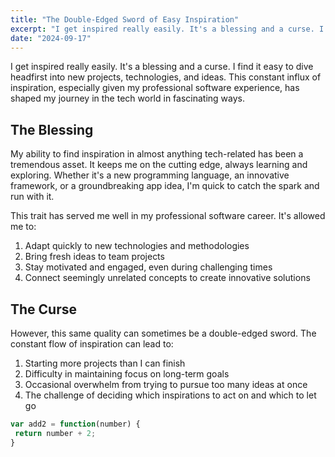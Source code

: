 ```yaml
---
title: "The Double-Edged Sword of Easy Inspiration"
excerpt: "I get inspired really easily. It's a blessing and a curse. I find it easy to dive headfirst into new projects, technologies, and ideas."
date: "2024-09-17"
---
```


I get inspired really easily. It's a blessing and a curse. I find it easy to dive headfirst into new projects, technologies, and ideas. This constant influx of inspiration, especially given my professional software experience, has shaped my journey in the tech world in fascinating ways.

## The Blessing

My ability to find inspiration in almost anything tech-related has been a tremendous asset. It keeps me on the cutting edge, always learning and exploring. Whether it's a new programming language, an innovative framework, or a groundbreaking app idea, I'm quick to catch the spark and run with it.

This trait has served me well in my professional software career. It's allowed me to:

1. Adapt quickly to new technologies and methodologies
2. Bring fresh ideas to team projects
3. Stay motivated and engaged, even during challenging times
4. Connect seemingly unrelated concepts to create innovative solutions

## The Curse

However, this same quality can sometimes be a double-edged sword. The constant flow of inspiration can lead to:

1. Starting more projects than I can finish
2. Difficulty in maintaining focus on long-term goals
3. Occasional overwhelm from trying to pursue too many ideas at once
4. The challenge of deciding which inspirations to act on and which to let go

```JavaScript
var add2 = function(number) {
 return number + 2;
}
```
